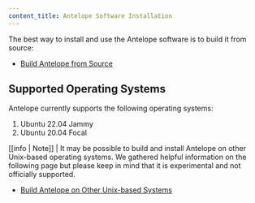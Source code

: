 ```yaml
---
content_title: Antelope Software Installation
---
```


The best way to install and use the Antelope software is to build it from source:

* [Build Antelope from Source](01_build-from-source/index.md)

## Supported Operating Systems

Antelope currently supports the following operating systems:

1. Ubuntu 22.04 Jammy
2. Ubuntu 20.04 Focal

[[info | Note]]
| It may be possible to build and install Antelope on other Unix-based operating systems. We gathered helpful information on the following page but please keep in mind that it is experimental and not officially supported. 

* [Build Antelope on Other Unix-based Systems](01_build-from-source/00_build-unsupported-os.md)
